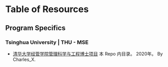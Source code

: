 # Table of Resources

## Program Specifics

### Tsinghua University | THU - MSE

- [清华大学经管学院管理科学与工程博士项目](Tsinghua-University-MSE/2020-Charles_X/Readme.md) 本 Repo 内目录。 2020年。 By Charles_X.